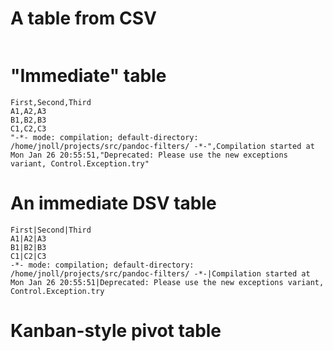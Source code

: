 
# A table from CSV

~~~~~ {.csv .table include="test_table.csv" caption="CSV Test Table" widths="[0.3, 0.6, 0.1]"}
~~~~~

# "Immediate" table

~~~~~ {.csv .table  caption="CSV Test Table" widths="[0.3, 0.6, 0.1]"}
First,Second,Third
A1,A2,A3
B1,B2,B3
C1,C2,C3
"-*- mode: compilation; default-directory: /home/jnoll/projects/src/pandoc-filters/ -*-",Compilation started at Mon Jan 26 20:55:51,"Deprecated: Please use the new exceptions variant, Control.Exception.try"
~~~~~

# An immediate DSV table

~~~~~ {.csv .table  caption="DSV Test Table" widths="[0.3, 0.6, 0.1]" delim="|"}
First|Second|Third
A1|A2|A3
B1|B2|B3
C1|C2|C3
-*- mode: compilation; default-directory: /home/jnoll/projects/src/pandoc-filters/ -*-|Compilation started at Mon Jan 26 20:55:51|Deprecated: Please use the new exceptions variant, Control.Exception.try
~~~~~

# Kanban-style pivot table

~~~~~ {.csv .pivot include="kanban.csv" caption="CSV Pivot Table" widths="[0.33, 0.33, 0.33]" pivot_col="State" value_col="Task"}
~~~~~
